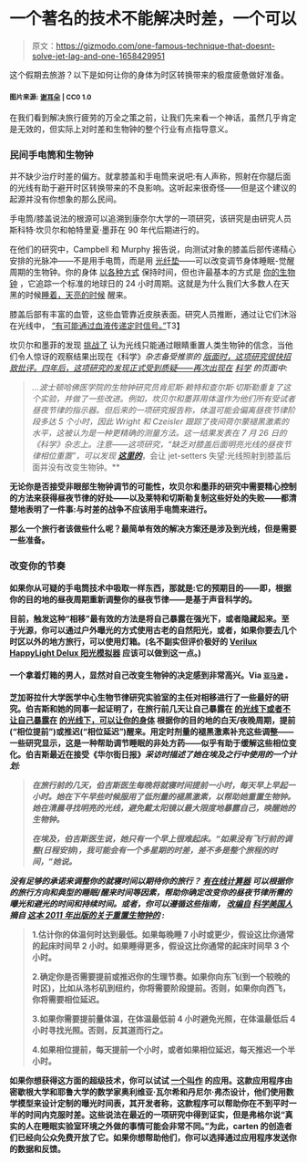 # 一个著名的技术不能解决时差，一个可以

> 原文：<https://gizmodo.com/one-famous-technique-that-doesnt-solve-jet-lag-and-one-1658429951>

这个假期去旅游？以下是如何让你的身体为时区转换带来的极度疲惫做好准备。



#### <small>图片来源:</small> [<small>谢耳朵</small>](https://unsplash.com/ugmonk) <small>| CC0 1.0</small>

在我们看到解决旅行疲劳的万全之策之前，让我们先来看一个神话，虽然几乎肯定是无效的，但实际上对时差和生物钟的整个行业有点指导意义。

### 民间手电筒和生物钟

并不缺少治疗时差的偏方。就拿膝盖和手电筒来说吧:有人声称，照射在你腿后面的光线有助于避开时区转换带来的不良影响。这听起来很奇怪——但是这个建议的起源并没有你想象的那么民间。

手电筒/膝盖说法的根源可以追溯到康奈尔大学的一项研究，该研究是由研究人员斯科特·坎贝尔和帕特里夏·墨菲在 90 年代后期进行的。

在他们的研究中，Campbell 和 Murphy 报告说，向测试对象的膝盖后部传递精心安排的光脉冲——不是用手电筒，而是用 [光纤垫](http://en.wikipedia.org/wiki/Biliblanket)——可以改变调节身体睡眠-觉醒周期的生物钟。你的身体 [以各种方式](http://io9.com/5646561/how-do-you-really-know-what-time-it-is) 保持时间，但也许最基本的方式是 [你的生物钟](https://gizmodo.com/this-is-why-you-arent-sleeping-right-990453669) ，它追踪一个标准的地球日的 24 小时周期。这就是为什么我们大多数人在天黑的时候[睡着，天亮的时候](https://gizmodo.com/why-is-it-so-impossible-to-get-out-of-bed-in-the-mornin-1348209324) 醒来。

膝盖后部有丰富的血管，这些血管靠近皮肤表面。研究人员推断，通过让它们沐浴在光线中， [“有可能通过血液传递定时信号。”](http://news.sciencemag.org/2002/07/knee-clock-connection-disputed)T3】

坎贝尔和墨菲的发现 [挑战了](http://www.sciencemag.org/content/279/5349/396.abstract) 认为光线只能通过眼睛重置人类生物钟的信念，当他们令人惊讶的观察结果出现在《科学》[](http://www.sciencemag.org/content/279/5349/396.abstract)*杂志备受推崇的 [版面时，这项研究很快招致批评。四年后，这项研究的发现正式受到质疑——再次出现在](http://www.sciencemag.org/content/279/5349/396.abstract) [*科学*](http://news.sciencemag.org/2002/07/knee-clock-connection-disputed) 的页面中:*

> *...波士顿哈佛医学院的生物钟研究员肯尼斯·赖特和查尔斯·切斯勒重复了这个实验，并做了一些改进。例如，坎贝尔和墨菲用体温作为他们所有受试者昼夜节律的指示器。但后来的一项研究报告称，体温可能会偏离昼夜节律阶段多达 5 个小时，因此 Wright 和 Czeisler 跟踪了夜间荷尔蒙褪黑激素的水平，这被认为是一种更精确的测量方法。这一结果发表在 7 月 26 日的《科学》杂志上。注意——这项研究，“缺乏对膝盖后面明亮光线的昼夜节律相位重置”，可以发现 [***这里的***](http://www.sciencemag.org/content/297/5581/571.citation)*，会让 jet-setters 失望:光线照射到膝盖后面并没有改变生物钟。**

**无论你是否接受非眼部生物钟调节的可能性，坎贝尔和墨菲的研究中需要精心控制的方法来获得昼夜节律的好处——以及莱特和切斯勒复制这些好处的失败——都清楚地表明了一件事:与时差的战争不应该用手电筒来进行。**

**那么一个旅行者该做些什么呢？最简单有效的解决方案还是涉及到光线，但是需要一些准备。**

### **改变你的节奏**

**如果你从可疑的手电筒技术中吸取一样东西，那就是:它的预期目的——即，根据你的目的地的昼夜周期重新调整你的昼夜节律——是基于声音科学的。**

**目前，触发这种“相移”最有效的方法是将自己暴露在强光下，或者隐藏起来。至于光源，你可以通过户外曝光的方式使用古老的自然阳光，或者，如果你要去几个时区以外的地方旅行，可以使用灯箱。(名不副实但评价极好的 [Verilux HappyLight Delux 阳光模拟器](http://amzn.com/B0001ATEJ2?asc_campaign=InlineText&asc_refurl=https://gizmodo.com/one-famous-technique-that-doesnt-solve-jet-lag-and-one-1658429951&asc_source=&tag=kinjagizmodolink-20) 应该可以做到这一点。)**

#### **一个拿着灯箱的男人，显然对自己改变生物钟的决定感到非常高兴。Via [<small>亚马逊</small>](http://www.amazon.com/dp/B0001ATEJ2/ref=cm_sw_su_dp?asc_campaign=InlineText&asc_refurl=https://gizmodo.com/one-famous-technique-that-doesnt-solve-jet-lag-and-one-1658429951&asc_source=&tag=kinjagizmodolink-20) <small>。</small>**

**芝加哥拉什大学医学中心生物节律研究实验室的主任对相移进行了一些最好的研究。伯吉斯和她的同事一起证明了，在旅行前几天让自己暴露在 [的光线下或者不让自己暴露在](http://www.ncbi.nlm.nih.gov/pmc/articles/PMC1262683/?tool=pmcentrez&report=abstract) [的光线下，可以让你的身体](http://www.ncbi.nlm.nih.gov/pmc/articles/PMC3841985/) 根据你的目的地的白天/夜晚周期，提前(“相位提前”)或推迟(“相位延迟”)醒来。用定时剂量的褪黑激素补充这些调整——一些研究显示，这是一种帮助调节睡眠的非处方药——似乎有助于缓解这些相位变化。伯吉斯最近在接受《华尔街日报》[](http://online.wsj.com/articles/SB10001424127887323336104578503663495599972)*采访时描述了她在埃及之行中使用的一个计划:***

> ***在旅行前的几天，伯吉斯医生每晚将就寝时间提前一小时，每天早上早起一小时。她在下午早些时候服用了低剂量的褪黑激素，以帮助她重置生物钟。她在清晨寻找明亮的光线，避免戴太阳镜以最大限度地暴露自己，唤醒她的生物钟。***
> 
> ***在埃及，伯吉斯医生说，她只有一个早上很难起床。“如果没有飞行前的调整(日程安排)，我可能会有一个多星期的时差，差不多是整个旅程的时间，”她说。***

***没有足够的承诺来调整你的就寝时间以期待你的旅行？ [有在线计算器](http://www.jetlagrooster.com/) 可以根据你的旅行方向和典型的睡眠/醒来时间等因素，帮助你确定改变你的昼夜节律所需的曝光和避光的时间和持续时间。或者，你可以遵循这些指南， [改编自](http://www.scientificamerican.com/article/how-to-prevent-jet-lag/) [*科学美国人*](http://www.scientificamerican.com/article/how-to-prevent-jet-lag/) 摘自 [这本 2011 年出版的关于重置生物钟的](http://www.ncbi.nlm.nih.gov/pubmed/21968474) :***

> **1.估计你的体温何时达到最低。如果每晚睡 7 小时或更少，假设这比你通常的起床时间早 2 小时。如果睡得更多，假设这比你通常的起床时间早 3 个小时。**
> 
> **2.确定你是否需要提前或推迟你的生理节奏。如果你向东飞(到一个较晚的时区)，比如从洛杉矶到纽约，你将需要阶段提前。否则，如果你向西飞，你将需要相位延迟。**
> 
> **3.如果你需要提前量体温，在体温最低前 4 小时避免光照，在体温最低后 4 小时寻找光照。否则，反其道而行之。**
> 
> **4.如果相位提前，每天提前一个小时，或者如果相位延迟，每天推迟一个半小时。**

**如果你想获得这方面的超级技术，你可以试试 [一个叫作](https://gizmodo.com/this-app-could-help-you-overcome-jetlag-faster-1562775547) 的应用。这款应用程序由密歇根大学和耶鲁大学的数学家奥利维亚·瓦尔希和丹尼尔·弗杰设计，他们使用数学模型来设计定制的曝光时间表，其开发者称，这款程序可以帮助你在不到平时一半的时间内克服时差。这些说法在最近的一项研究中得到证实，但是弗格尔说“真实的人在睡眠实验室环境之外做的事情可能会非常不同。”为此，carten 的创造者们已经向公众免费开放了它。如果你想帮助他们，你可以选择通过应用程序发送你的数据和反馈。**